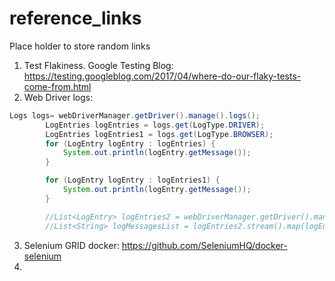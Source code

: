 # reference_links
Place holder to store random links

1. Test Flakiness. Google Testing Blog: https://testing.googleblog.com/2017/04/where-do-our-flaky-tests-come-from.html
2. Web Driver logs:
```java 
Logs logs= webDriverManager.getDriver().manage().logs();
        LogEntries logEntries = logs.get(LogType.DRIVER);
        LogEntries logEntries1 = logs.get(LogType.BROWSER);
        for (LogEntry logEntry : logEntries) {
            System.out.println(logEntry.getMessage());
        }

        for (LogEntry logEntry : logEntries1) {
            System.out.println(logEntry.getMessage());
        }

        //List<LogEntry> logEntries2 = webDriverManager.getDriver().manage().logs().get(LogType.PERFORMANCE).getAll();
        //List<String> logMessagesList = logEntries2.stream().map(logEntry -> logEntry.getMessage()).collect(Collectors.toList());

```

3. Selenium GRID docker:  https://github.com/SeleniumHQ/docker-selenium
4. 
